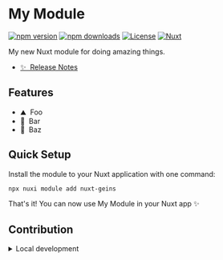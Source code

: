 <!--
Get your module up and running quickly.

Find and replace all on all files (CMD+SHIFT+F):
- Name: My Module
- Package name: nuxt-geins
- Description: My new Nuxt module
-->

# My Module

[![npm version][npm-version-src]][npm-version-href]
[![npm downloads][npm-downloads-src]][npm-downloads-href]
[![License][license-src]][license-href]
[![Nuxt][nuxt-src]][nuxt-href]

My new Nuxt module for doing amazing things.

- [✨ &nbsp;Release Notes](/CHANGELOG.md)
  <!-- - [🏀 Online playground](https://stackblitz.com/github/your-org/nuxt-geins?file=playground%2Fapp.vue) -->
  <!-- - [📖 &nbsp;Documentation](https://example.com) -->

## Features

<!-- Highlight some of the features your module provide here -->

- ⛰ &nbsp;Foo
- 🚠 &nbsp;Bar
- 🌲 &nbsp;Baz

## Quick Setup

Install the module to your Nuxt application with one command:

```bash
npx nuxi module add nuxt-geins
```

That's it! You can now use My Module in your Nuxt app ✨

## Contribution

<details>
  <summary>Local development</summary>
  
  ```bash
  # Install dependencies
  npm install
  
  # Generate type stubs
  npm run dev:prepare
  
  # Develop with the playground
  npm run dev
  
  # Build the playground
  npm run dev:build
  
  # Run ESLint
  npm run lint
  
  # Run Vitest
  npm run test
  npm run test:watch
  
  # Release new version
  npm run release
  ```

</details>

<!-- Badges -->

[npm-version-src]: https://img.shields.io/npm/v/nuxt-geins/latest.svg?style=flat&colorA=020420&colorB=00DC82
[npm-version-href]: https://npmjs.com/package/nuxt-geins
[npm-downloads-src]: https://img.shields.io/npm/dm/nuxt-geins.svg?style=flat&colorA=020420&colorB=00DC82
[npm-downloads-href]: https://npmjs.com/package/nuxt-geins
[license-src]: https://img.shields.io/npm/l/nuxt-geins.svg?style=flat&colorA=020420&colorB=00DC82
[license-href]: https://npmjs.com/package/nuxt-geins
[nuxt-src]: https://img.shields.io/badge/Nuxt-020420?logo=nuxt.js
[nuxt-href]: https://nuxt.com
